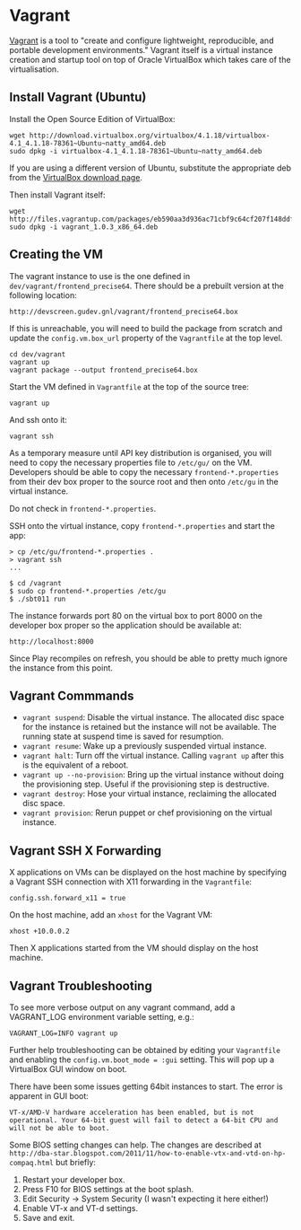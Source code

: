 Vagrant
=======

[Vagrant][vagrant] is a tool to "create and configure lightweight, reproducible,
and portable development environments." Vagrant itself is a virtual instance
creation and startup tool on top of Oracle VirtualBox which takes care of the
virtualisation.


Install Vagrant (Ubuntu)
------------------------
Install the Open Source Edition of VirtualBox:

    wget http://download.virtualbox.org/virtualbox/4.1.18/virtualbox-4.1_4.1.18-78361~Ubuntu~natty_amd64.deb
    sudo dpkg -i virtualbox-4.1_4.1.18-78361~Ubuntu~natty_amd64.deb

If you are using a different version of Ubuntu, substitute the appropriate
deb from the [VirtualBox download page][virtualbox-download].

Then install Vagrant itself:

    wget http://files.vagrantup.com/packages/eb590aa3d936ac71cbf9c64cf207f148ddfc000a/vagrant_1.0.3_x86_64.deb
    sudo dpkg -i vagrant_1.0.3_x86_64.deb


Creating the VM
---------------
The vagrant instance to use is the one defined in
`dev/vagrant/frontend_precise64`. There should be a prebuilt version at the
following location:

    http://devscreen.gudev.gnl/vagrant/frontend_precise64.box

If this is unreachable, you will need to build the package from scratch and
update the `config.vm.box_url` property of the `Vagrantfile` at the top level.

    cd dev/vagrant
    vagrant up
    vagrant package --output frontend_precise64.box

Start the VM defined in `Vagrantfile` at the top of the source tree:

    vagrant up

And ssh onto it:

    vagrant ssh

As a temporary measure until API key distribution is organised, you will need to
copy the necessary properties file to `/etc/gu/` on the VM. Developers should
be able to copy the necessary `frontend-*.properties` from their dev box
proper to the source root and then onto `/etc/gu` in the virtual instance.

Do not check in `frontend-*.properties`.

SSH onto the virtual instance, copy `frontend-*.properties` and start
the app:

    > cp /etc/gu/frontend-*.properties .
    > vagrant ssh
    ...

    $ cd /vagrant
    $ sudo cp frontend-*.properties /etc/gu
    $ ./sbt011 run

The instance forwards port 80 on the virtual box to port 8000 on the developer
box proper so the application should be available at:

    http://localhost:8000

Since Play recompiles on refresh, you should be able to pretty much ignore the
instance from this point.


Vagrant Commmands
-----------------

* `vagrant suspend`: Disable the virtual instance. The
  allocated disc space for the instance is retained but the instance will not be
  available. The running state at suspend time is saved for resumption.
* `vagrant resume`: Wake up a previously suspended virtual
  instance.
* `vagrant halt`: Turn off the virtual instance. Calling
  `vagrant up` after this is the equivalent of a reboot.
* `vagrant up --no-provision`: Bring up the virtual instance
  without doing the provisioning step. Useful if the provisioning step is
  destructive.
* `vagrant destroy`: Hose your virtual instance, reclaiming the
  allocated disc space.
* `vagrant provision`: Rerun puppet or chef provisioning on the
  virtual instance.


Vagrant SSH X Forwarding
------------------------
X applications on VMs can be displayed on the host machine by specifying a
Vagrant SSH connection with X11 forwarding in the `Vagrantfile`:

    config.ssh.forward_x11 = true

On the host machine, add an `xhost` for the Vagrant VM:

    xhost +10.0.0.2

Then X applications started from the VM should display on the host machine.


Vagrant Troubleshooting
-----------------------
To see more verbose output on any vagrant command, add a VAGRANT_LOG environment
variable setting, e.g.:

    VAGRANT_LOG=INFO vagrant up

Further help troubleshooting can be obtained by editing your `Vagrantfile` and
enabling the `config.vm.boot_mode = :gui` setting. This will pop up a VirtualBox
GUI window on boot.

There have been some issues getting 64bit instances to start. The error is
apparent in GUI boot:

    VT-x/AMD-V hardware acceleration has been enabled, but is not
    operational. Your 64-bit guest will fail to detect a 64-bit CPU and
    will not be able to boot.

Some BIOS setting changes can help. The changes are described at
`http://dba-star.blogspot.com/2011/11/how-to-enable-vtx-and-vtd-on-hp-compaq.html`
but briefly:

1. Restart your developer box.
2. Press F10 for BIOS settings at the boot splash.
3. Edit Security -> System Security (I wasn't expecting it here either!)
4. Enable VT-x and VT-d settings.
5. Save and exit.


[vagrant]: http://vagrantup.com
[virtualbox-download]: https://www.virtualbox.org/wiki/Linux_Downloads
